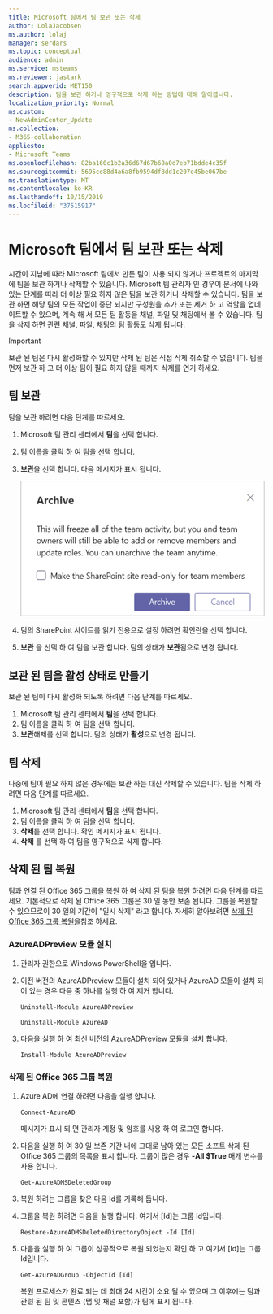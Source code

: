 ```yaml
---
title: Microsoft 팀에서 팀 보관 또는 삭제
author: LolaJacobsen
ms.author: lolaj
manager: serdars
ms.topic: conceptual
audience: admin
ms.service: msteams
ms.reviewer: jastark
search.appverid: MET150
description: 팀을 보관 하거나 영구적으로 삭제 하는 방법에 대해 알아봅니다.
localization_priority: Normal
ms.custom:
- NewAdminCenter_Update
ms.collection:
- M365-collaboration
appliesto:
- Microsoft Teams
ms.openlocfilehash: 82ba160c1b2a36d67d67b69a0d7eb71bdde4c35f
ms.sourcegitcommit: 5695ce88d4a6a8fb9594df8dd1c207e45be067be
ms.translationtype: MT
ms.contentlocale: ko-KR
ms.lasthandoff: 10/15/2019
ms.locfileid: "37515917"
---
```

<a name="archive-or-delete-a-team-in-microsoft-teams"></a>Microsoft 팀에서 팀 보관 또는 삭제
===========================================

시간이 지남에 따라 Microsoft 팀에서 만든 팀이 사용 되지 않거나 프로젝트의 마지막에 팀을 보관 하거나 삭제할 수 있습니다. Microsoft 팀 관리자 인 경우이 문서에 나와 있는 단계를 따라 더 이상 필요 하지 않은 팀을 보관 하거나 삭제할 수 있습니다. 팀을 보관 하면 해당 팀의 모든 작업이 중단 되지만 구성원을 추가 또는 제거 하 고 역할을 업데이트할 수 있으며, 계속 해 서 모든 팀 활동을 채널, 파일 및 채팅에서 볼 수 있습니다. 팀을 삭제 하면 관련 채널, 파일, 채팅의 팀 활동도 삭제 됩니다.

> [!IMPORTANT]
> 보관 된 팀은 다시 활성화할 수 있지만 삭제 된 팀은 직접 삭제 취소할 수 없습니다. 팀을 먼저 보관 하 고 더 이상 팀이 필요 하지 않을 때까지 삭제를 연기 하세요.

## <a name="archive-a-team"></a>팀 보관

팀을 보관 하려면 다음 단계를 따르세요.

1. Microsoft 팀 관리 센터에서 **팀**을 선택 합니다.
2. 팀 이름을 클릭 하 여 팀을 선택 합니다.
3. **보관**을 선택 합니다. 다음 메시지가 표시 됩니다.

    ![팀 보관 메시지의 스크린샷](media/teams-archive-message.png)

4. 팀의 SharePoint 사이트를 읽기 전용으로 설정 하려면 확인란을 선택 합니다.
5. **보관** 을 선택 하 여 팀을 보관 합니다. 팀의 상태가 **보관**됨으로 변경 됩니다.

## <a name="make-an-archived-team-active"></a>보관 된 팀을 활성 상태로 만들기

보관 된 팀이 다시 활성화 되도록 하려면 다음 단계를 따르세요.

1. Microsoft 팀 관리 센터에서 **팀**을 선택 합니다.
2. 팀 이름을 클릭 하 여 팀을 선택 합니다.
3. **보관**해제를 선택 합니다. 팀의 상태가 **활성**으로 변경 됩니다.

## <a name="delete-a-team"></a>팀 삭제

나중에 팀이 필요 하지 않은 경우에는 보관 하는 대신 삭제할 수 있습니다. 팀을 삭제 하려면 다음 단계를 따르세요.

1.  Microsoft 팀 관리 센터에서 **팀**을 선택 합니다.
2.  팀 이름을 클릭 하 여 팀을 선택 합니다.
3.  **삭제**를 선택 합니다. 확인 메시지가 표시 됩니다.
4.  **삭제** 를 선택 하 여 팀을 영구적으로 삭제 합니다.

## <a name="restore-a-deleted-team"></a>삭제 된 팀 복원

팀과 연결 된 Office 365 그룹을 복원 하 여 삭제 된 팀을 복원 하려면 다음 단계를 따르세요. 기본적으로 삭제 된 Office 365 그룹은 30 일 동안 보존 됩니다. 그룹을 복원할 수 있으므로이 30 일의 기간이 "일시 삭제" 라고 합니다. 자세히 알아보려면 [삭제 된 Office 365 그룹 복원을](https://docs.microsoft.com/office365/admin/create-groups/restore-deleted-group)참조 하세요.

### <a name="install-the-azureadpreview-module"></a>AzureADPreview 모듈 설치

1. 관리자 권한으로 Windows PowerShell을 엽니다.
2. 이전 버전의 AzureADPreview 모듈이 설치 되어 있거나 AzureAD 모듈이 설치 되어 있는 경우 다음 중 하나를 실행 하 여 제거 합니다.

    ``` 
    Uninstall-Module AzureADPreview
    ```

    ```
    Uninstall-Module AzureAD
    ```
3. 다음을 실행 하 여 최신 버전의 AzureADPreview 모듈을 설치 합니다.

    ```
    Install-Module AzureADPreview
    ```    

### <a name="restore-the-deleted-office-365-group"></a>삭제 된 Office 365 그룹 복원

1. Azure AD에 연결 하려면 다음을 실행 합니다.
    ```
    Connect-AzureAD
    ```
    메시지가 표시 되 면 관리자 계정 및 암호를 사용 하 여 로그인 합니다.  
2. 다음을 실행 하 여 30 일 보존 기간 내에 그대로 남아 있는 모든 소프트 삭제 된 Office 365 그룹의 목록을 표시 합니다. 그룹이 많은 경우 **-All $True** 매개 변수를 사용 합니다.
    ```
    Get-AzureADMSDeletedGroup
    ``` 
3. 복원 하려는 그룹을 찾은 다음 Id를 기록해 둡니다.
4. 그룹을 복원 하려면 다음을 실행 합니다. 여기서 [Id]는 그룹 Id입니다.
    ```
    Restore-AzureADMSDeletedDirectoryObject -Id [Id]
    ```
5.  다음을 실행 하 여 그룹이 성공적으로 복원 되었는지 확인 하 고 여기서 [Id]는 그룹 Id입니다.
    ```
    Get-AzureADGroup -ObjectId [Id]
    ```

    복원 프로세스가 완료 되는 데 최대 24 시간이 소요 될 수 있으며 그 이후에는 팀과 관련 된 팀 및 콘텐츠 (탭 및 채널 포함)가 팀에 표시 됩니다.
